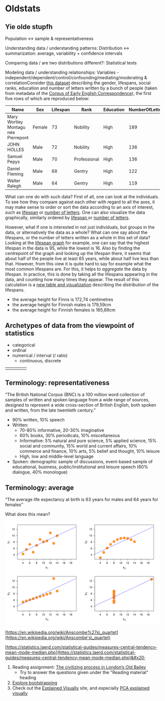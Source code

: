 # Oldstats



## Yie olde stupfh

Population <-> sample & representativeness

Understanding data / understanding patterns: Distribution <-> summarization: average, variability + confidence intervals

Comparing data / are two distributions different?: Statistical tests

Modeling data / understanding relationships: Variables - independent/dependent/control/confounding/mediating/moderating & correlationConsider [this dataset](https://docs.google.com/spreadsheets/d/154ShU7S8ykod5XU7N4zgygZOzXY4ztLCO\_KBD7U6zxI/edit?usp=sharing) describing the gender, lifespans, social ranks, education and number of letters written by a bunch of people (taken from metadata of the [Corpus of Early English Correspondence](http://www.helsinki.fi/varieng/CoRD/corpora/CEEC/index.html)), the first five rows of which are reproduced below:&#x20;

| Name                                | Sex    | Lifespan | Rank         | Education | NumberOfLetters |
| ----------------------------------- | ------ | -------- | ------------ | --------- | --------------- |
| Mary Wortley Montagu née Pierrepont | Female | 73       | Nobility     | High      | 189             |
| JOHN HOLLES                         | Male   | 72       | Nobility     | High      | 136             |
| Samuel Pepys                        | Male   | 70       | Professional | High      | 136             |
| Daniel Fleming                      | Male   | 68       | Gentry       | High      | 122             |
| Walter Ralegh                       | Male   | 64       | Gentry       | High      | 119             |

What can one do with such data? First of all, one can look at the individuals. To see how they compare against each other with regard to all the axes, it may make sense to order or sort the data according to an axis of interest, such as [lifespan](https://docs.google.com/spreadsheets/d/154ShU7S8ykod5XU7N4zgygZOzXY4ztLCO\_KBD7U6zxI/edit#gid=1232246814) or [number of letters](https://docs.google.com/spreadsheets/d/154ShU7S8ykod5XU7N4zgygZOzXY4ztLCO\_KBD7U6zxI/edit#gid=1253333531). One can also visualize the data graphically, similarly ordered by [lifespan ](https://plot.ly/\~jiemakel/39/#/)or [number of letters](https://plot.ly/\~jiemakel/41/#/).

However, what if one is interested in not just individuals, but groups in the data, or alternatively the data as a whole? What can one say about the lifespans, or the number of letters written as a whole in this set of data? Looking at the [lifespan graph](https://plot.ly/\~jiemakel/39/#/) for example, one can say that the highest lifespan in the data is 95, while the lowest is 16. Also by finding the centrepoint of the graph and looking up the lifespan there, it seems that about half of the people live at least 65 years, while about half live less than that. However, from this view it is quite hard to say for example what the most common lifespans are. For this, it helps to _aggregate_ the data by lifespan. In practice, this is done by taking all the lifespans appearing in the data, and counting how many times they appear. The result of this calculation is a [new table and visualization](https://docs.google.com/spreadsheets/d/154ShU7S8ykod5XU7N4zgygZOzXY4ztLCO\_KBD7U6zxI/edit#gid=904052074) describing the _distribution_ of the lifespans.



* the average height for Finns is 172,74 centimetres
* the average height for Finnish males is 179,59cm
* the average height for Finnish females is 165,89cm

## Archetypes of data from the viewpoint of statistics

* categorical
* ordinal
* numerical / interval (/ ratio)
  * continuous, discrete

|   |   |   |   |   |
| - | - | - | - | - |
|   |   |   |   |   |

## Terminology: representativeness

“The British National Corpus (BNC) is a 100 million word collection of samples of written and spoken language from a wide range of sources, designed to represent a wide cross-section of British English, both spoken and written, from the late twentieth century.”

* 90% written, 10% speech
* Written:&#x20;
  * 70-80% informative, 20-30% imaginative
  * 60% books, 30% periodicals, 10% miscellaneous
  * Informative: 5% natural and pure science, 5% applied science, 15% social and community, 15% world and current affairs, 10% commerce and finance, 10% arts, 5% belief and thought, 10% leisure
  * High, low and middle-level language
* Spoken: demographic sample of discussions, event-based sample of educational, business, public/institutional and leisure speech (60% dialogue, 40% monologue)

## Terminology: average

“The average life expectancy at birth is 63 years for males and 64 years for females”

What does this mean?



![Anscombe's quartet, a set of datasets that have identical descriptive statistics (means, variances, correlation)](<../.gitbook/assets/image (3).png>)

[https://en.wikipedia.org/wiki/Anscombe%27s\_quartet](https://en.wikipedia.org/wiki/Anscombe's\_quartet)

[https://statistics.laerd.com/statistical-guides/measures-central-tendency-mean-mode-median.php](https://statistics.laerd.com/statistical-guides/measures-central-tendency-mean-mode-median.php)&#x20;

1. Reading assignment: [The civilizing process in London’s Old Bailey](https://www.ncbi.nlm.nih.gov/pmc/articles/PMC4084475/pdf/pnas.201405984.pdf)
   * Try to answer the questions given under the "Reading material" heading
2. [Explore bootstrapping](http://www.lock5stat.com/StatKey/bootstrap\_1\_quant/bootstrap\_1\_quant.html)
3. Check out the [Explained Visually](http://setosa.io/ev/) site, and especially [PCA explained visually](http://setosa.io/ev/principal-component-analysis/)
